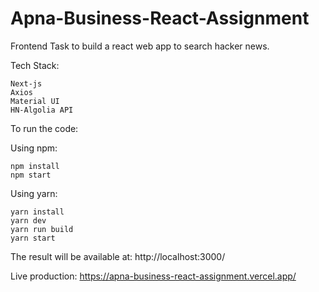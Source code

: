 # Apna-Business-React-Assignment
Frontend Task to build a react web app to search hacker news.

Tech Stack:
```
Next-js 
Axios 
Material UI 
HN-Algolia API
```
To run the code:


  Using npm:
```
npm install
npm start
```
  Using yarn:
```
yarn install
yarn dev
yarn run build
yarn start
```

The result will be available at: http://localhost:3000/

Live production: https://apna-business-react-assignment.vercel.app/
